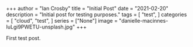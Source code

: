 +++
author = "Ian Crosby"
title = "Initial Post"
date = "2021-02-20"
description = "Initial post for testing purposes."
tags = [
    "test",
]
categories = [
    "cloud",
    "test",
]
series = ["None"]
image = "danielle-macinnes-IuLgi9PWETU-unsplash.jpg"
+++

First test post.

